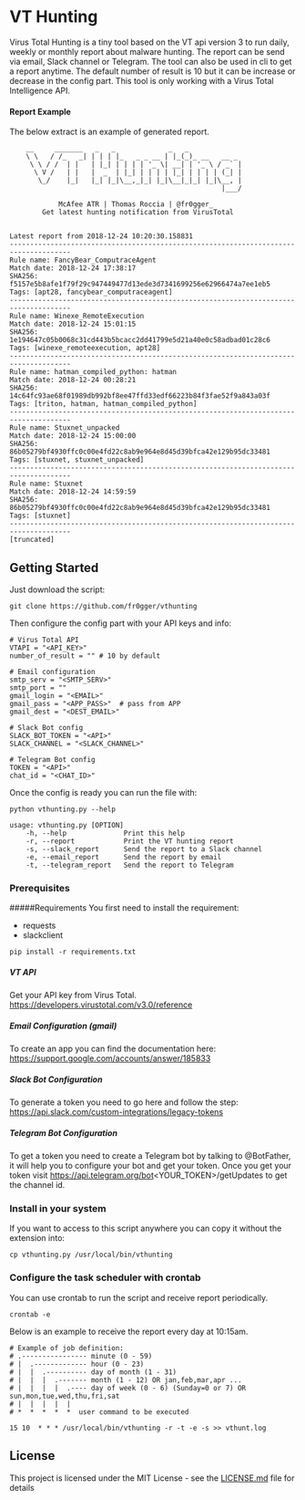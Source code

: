 # VT Hunting
                                                    
Virus Total Hunting is a tiny tool based on the VT api version 3 to run daily, weekly or monthly report about malware hunting. 
The report can be send via email, Slack channel or Telegram. The tool can also be used in cli to get a report anytime. 
The default number of result is 10 but it can be increase or decrease in the config part. 
This tool is only working with a Virus Total Intelligence API. 

#### Report Example

The below extract is an example of generated report.
```
    __     _______   _   _             _   _            
    \ \   / /_   _| | | | |_   _ _ __ | |_(_)_ __   __ _ 
     \ \ / /  | |   | |_| | | | | '_ \| __| | '_ \ / _` |
      \ V /   | |   |  _  | |_| | | | | |_| | | | | (_| |
       \_/    |_|   |_| |_|\__,_|_| |_|\__|_|_| |_|\__, |
                                                    |___/ 
        
            McAfee ATR | Thomas Roccia | @fr0gger_
        Get latest hunting notification from VirusTotal


Latest report from 2018-12-24 10:20:30.158831
-------------------------------------------------------------------------------------
Rule name: FancyBear_ComputraceAgent
Match date: 2018-12-24 17:38:17
SHA256: f5157e5b8afe1f79f29c947449477d13ede3d7341699256e62966474a7ee1eb5
Tags: [apt28, fancybear_computraceagent]
-------------------------------------------------------------------------------------
Rule name: Winexe_RemoteExecution
Match date: 2018-12-24 15:01:15
SHA256: 1e194647c05b0068c31cd443b5bcacc2dd41799e5d21a40e0c58adbad01c28c6
Tags: [winexe_remoteexecution, apt28]
-------------------------------------------------------------------------------------
Rule name: hatman_compiled_python: hatman
Match date: 2018-12-24 00:28:21
SHA256: 14c64fc93ae68f01989db992bf8ee47ffd33edf66223b84f3fae52f9a843a03f
Tags: [triton, hatman, hatman_compiled_python]
-------------------------------------------------------------------------------------
Rule name: Stuxnet_unpacked
Match date: 2018-12-24 15:00:00
SHA256: 86b05279bf4930ffc0c00e4fd22c8ab9e964e8d45d39bfca42e129b95dc33481
Tags: [stuxnet, stuxnet_unpacked]
-------------------------------------------------------------------------------------
Rule name: Stuxnet
Match date: 2018-12-24 14:59:59
SHA256: 86b05279bf4930ffc0c00e4fd22c8ab9e964e8d45d39bfca42e129b95dc33481
Tags: [stuxnet]
-------------------------------------------------------------------------------------
[truncated]
```

## Getting Started
Just download the script: 
```
git clone https://github.com/fr0gger/vthunting
```

Then configure the config part with your API keys and info:
```
# Virus Total API
VTAPI = "<API_KEY>"
number_of_result = "" # 10 by default

# Email configuration 
smtp_serv = "<SMTP_SERV>"
smtp_port = ""
gmail_login = "<EMAIL>"
gmail_pass = "<APP_PASS>"  # pass from APP
gmail_dest = "<DEST_EMAIL>"

# Slack Bot config
SLACK_BOT_TOKEN = "<API>"
SLACK_CHANNEL = "<SLACK_CHANNEL>"

# Telegram Bot config
TOKEN = "<API>"
chat_id = "<CHAT_ID>"
```

Once the config is ready you can run the file with:
```
python vthunting.py --help
```
```
usage: vthunting.py [OPTION]
    -h, --help              Print this help
    -r, --report            Print the VT hunting report
    -s, --slack_report      Send the report to a Slack channel
    -e, --email_report      Send the report by email
    -t, --telegram_report   Send the report to Telegram
```

### Prerequisites
#####Requirements
You first need to install the requirement:
* requests
* slackclient

```
pip install -r requirements.txt
```
##### VT API
Get your API key from Virus Total. https://developers.virustotal.com/v3.0/reference

##### Email Configuration (gmail)
To create an app you can find the documentation here: https://support.google.com/accounts/answer/185833

##### Slack Bot Configuration
To generate a token you need to go here and follow the step: https://api.slack.com/custom-integrations/legacy-tokens

##### Telegram Bot Configuration
To get a token you need to create a Telegram bot by talking to @BotFather, it will help you to configure your bot and 
get your token. 
Once you get your token visit https://api.telegram.org/bot<YOUR_TOKEN>/getUpdates to get the channel id.

### Install in your system

If you want to access to this script anywhere you can copy it without the extension into: 


```
cp vthunting.py /usr/local/bin/vthunting
```

### Configure the task scheduler with crontab
You can use crontab to run the script and receive report periodically.

```
crontab -e 
```
Below is an example to receive the report every day at 10:15am. 

```
# Example of job definition:
# .---------------- minute (0 - 59)
# |  .------------- hour (0 - 23)
# |  |  .---------- day of month (1 - 31)
# |  |  |  .------- month (1 - 12) OR jan,feb,mar,apr ...
# |  |  |  |  .---- day of week (0 - 6) (Sunday=0 or 7) OR sun,mon,tue,wed,thu,fri,sat
# |  |  |  |  |
# *  *  *  *  *  user command to be executed

15 10  * * * /usr/local/bin/vthunting -r -t -e -s >> vthunt.log
```

## License

This project is licensed under the MIT License - see the [LICENSE.md](LICENSE.md) file for details


